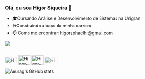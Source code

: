 ### Olá, eu sou Higor Siqueira 👋

 


- 🎓Cursando Análise e Desenvolvimento de Sistemas na Unigran
- 🛠️Construindo a base da minha carreira
- 📫 Como me encontrar: higoraphaelhr@gmail.com

<img style="-webkit-user-select: none;margin: auto;background-color: hsl(0, 0%, 90%);transition: background-color 300ms;" src="https://camo.githubusercontent.com/2c8b3670d933220ae3c023fa1d568682975cce3f10799d0d3ff5ecac394b4ee8/68747470733a2f2f6d656469612e67697068792e636f6d2f6d656469612f31326f75664342304d795a31476f2f67697068792e676966">

<div style="display: inline_block"><br>
  <p>
   
<img align="center" alt="Higor-Kt" height="20" width="40" src="https://cdn.jsdelivr.net/gh/devicons/devicon/icons/kotlin/kotlin-original.svg"/>
  
<img align="center" alt="Higor-Html" height="30" width="40" src="https://cdn.jsdelivr.net/gh/devicons/devicon/icons/html5/html5-original-wordmark.svg"/>
  
<img align="center" alt="Higor-Css" height="30" width="40" src="https://cdn.jsdelivr.net/gh/devicons/devicon/icons/css3/css3-original-wordmark.svg"/>
  
<img align="center" alt="Higor-Js" height="20" width="40" src="https://cdn.jsdelivr.net/gh/devicons/devicon/icons/javascript/javascript-original.svg"/>

![Anurag's GitHub stats](https://github-readme-stats.vercel.app/api?username=higoraphael&show_icons=true&theme=highcontrast)
